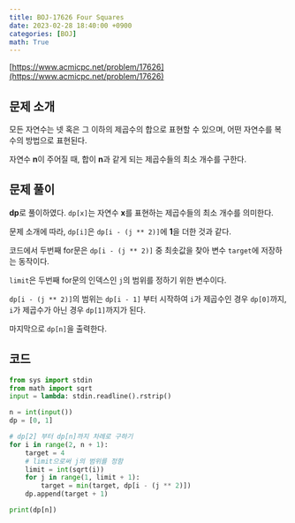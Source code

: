 ```yaml
---
title: BOJ-17626 Four Squares
date: 2023-02-28 18:40:00 +0900
categories: [BOJ]
math: True
---
```


[https://www.acmicpc.net/problem/17626](https://www.acmicpc.net/problem/17626)

## 문제 소개

모든 자연수는 넷 혹은 그 이하의 제곱수의 합으로 표현할 수 있으며, 어떤 자연수를 복수의 방법으로 표현된다.

자연수 **n**이 주어질 때, 합이 **n**과 같게 되는 제곱수들의 최소 개수를 구한다.

## 문제 풀이

**dp**로 풀이하였다. `dp[x]`는 자연수 **x**를 표현하는 제곱수들의 최소 개수를 의미한다.

문제 소개에 따라, `dp[i]`은 `dp[i - (j ** 2)]`에 **1**을 더한 것과 같다.

코드에서 두번째 for문은 `dp[i - (j ** 2)]` 중 최솟값을 찾아 변수 `target`에 저장하는 동작이다.

`limit`은 두번째 for문의 인덱스인 `j`의 범위를 정하기 위한 변수이다.

`dp[i - (j ** 2)]`의 범위는 `dp[i - 1]` 부터 시작하여 `i`가 제곱수인 경우 `dp[0]`까지, `i`가 제곱수가 아닌 경우 `dp[1]`까지가 된다.

마지막으로 `dp[n]`을 출력한다.

## 코드

```python
from sys import stdin
from math import sqrt
input = lambda: stdin.readline().rstrip()

n = int(input())
dp = [0, 1]

# dp[2] 부터 dp[n]까지 차례로 구하기
for i in range(2, n + 1):
    target = 4
    # limit으로써 j의 범위를 정함
    limit = int(sqrt(i))
    for j in range(1, limit + 1):
        target = min(target, dp[i - (j ** 2)])
    dp.append(target + 1)

print(dp[n])

```
